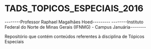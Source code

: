 # TADS_TOPICOS_ESPECIAIS_2016

--------Professor Raphael Magalhães Hoed---------
--------Instituto Federal do Norte de Minas Gerais (IFNMG) - Campus Januária--------

Repositório que contém conteúdos referentes à disciplina de Tópicos Especiais
